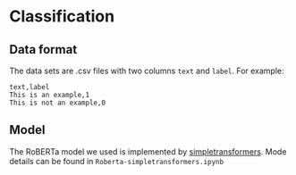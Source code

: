 # Classification

## Data format
The data sets are .csv files with two columns `text` and `label`. For example:
```
text,label
This is an example,1
This is not an example,0
```

## Model
The RoBERTa model we used is implemented by [simpletransformers](https://simpletransformers.ai/).
Mode details can be found in `Roberta-simpletransformers.ipynb`
